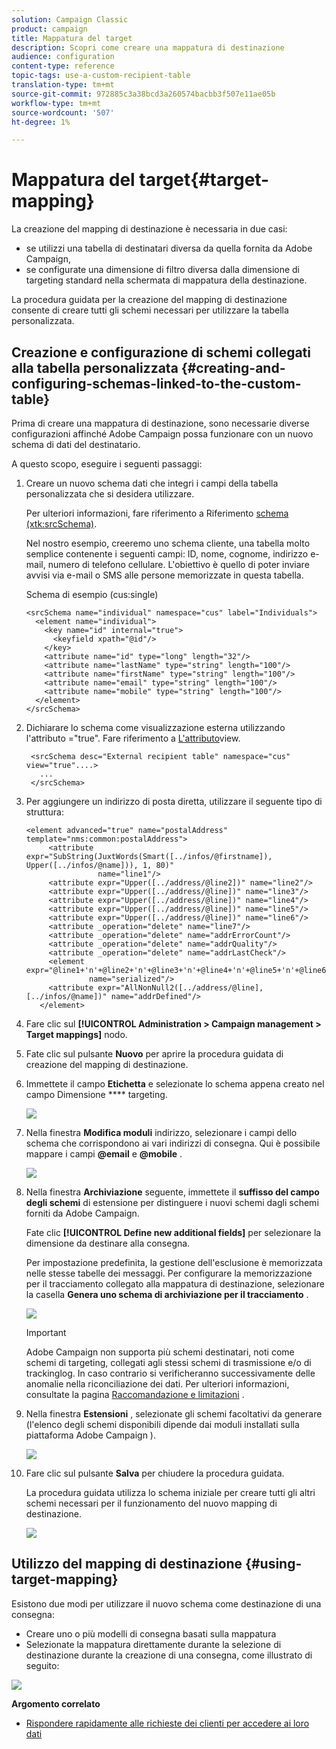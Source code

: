 ```yaml
---
solution: Campaign Classic
product: campaign
title: Mappatura del target
description: Scopri come creare una mappatura di destinazione
audience: configuration
content-type: reference
topic-tags: use-a-custom-recipient-table
translation-type: tm+mt
source-git-commit: 972885c3a38bcd3a260574bacbb3f507e11ae05b
workflow-type: tm+mt
source-wordcount: '507'
ht-degree: 1%

---
```



# Mappatura del target{#target-mapping}

La creazione del mapping di destinazione è necessaria in due casi:

* se utilizzi una tabella di destinatari diversa da quella fornita da  Adobe Campaign,
* se configurate una dimensione di filtro diversa dalla dimensione di targeting standard nella schermata di mappatura della destinazione.

La procedura guidata per la creazione del mapping di destinazione consente di creare tutti gli schemi necessari per utilizzare la tabella personalizzata.

## Creazione e configurazione di schemi collegati alla tabella personalizzata {#creating-and-configuring-schemas-linked-to-the-custom-table}

Prima di creare una mappatura di destinazione, sono necessarie diverse configurazioni affinché  Adobe Campaign possa funzionare con un nuovo schema di dati del destinatario.

A questo scopo, eseguire i seguenti passaggi:

1. Creare un nuovo schema dati che integri i campi della tabella personalizzata che si desidera utilizzare.

   Per ulteriori informazioni, fare riferimento a Riferimento [schema (xtk:srcSchema)](../../configuration/using/about-schema-reference.md).

   Nel nostro esempio, creeremo uno schema cliente, una tabella molto semplice contenente i seguenti campi: ID, nome, cognome, indirizzo e-mail, numero di telefono cellulare. L&#39;obiettivo è quello di poter inviare avvisi via e-mail o SMS alle persone memorizzate in questa tabella.

   Schema di esempio (cus:single)

   ```
   <srcSchema name="individual" namespace="cus" label="Individuals">
     <element name="individual">
       <key name="id" internal="true">
         <keyfield xpath="@id"/>
       </key>
       <attribute name="id" type="long" length="32"/>
       <attribute name="lastName" type="string" length="100"/>
       <attribute name="firstName" type="string" length="100"/>
       <attribute name="email" type="string" length="100"/>
       <attribute name="mobile" type="string" length="100"/>
     </element>
   </srcSchema>
   ```

1. Dichiarare lo schema come visualizzazione esterna utilizzando l&#39;attributo =&quot;true&quot;. Fare riferimento a [L&#39;attributo](../../configuration/using/schema-characteristics.md#the-view-attribute)view.

   ```
    <srcSchema desc="External recipient table" namespace="cus" view="true"....>
      ...
    </srcSchema>
   ```

1. Per aggiungere un indirizzo di posta diretta, utilizzare il seguente tipo di struttura:

   ```
   <element advanced="true" name="postalAddress" template="nms:common:postalAddress">
        <attribute expr="SubString(JuxtWords(Smart([../infos/@firstname]), Upper([../infos/@name])), 1, 80)"
                   name="line1"/>
        <attribute expr="Upper([../address/@line2])" name="line2"/>
        <attribute expr="Upper([../address/@line])" name="line3"/>
        <attribute expr="Upper([../address/@line])" name="line4"/>
        <attribute expr="Upper([../address/@line])" name="line5"/>
        <attribute expr="Upper([../address/@line])" name="line6"/>
        <attribute _operation="delete" name="line7"/>
        <attribute _operation="delete" name="addrErrorCount"/>
        <attribute _operation="delete" name="addrQuality"/>
        <attribute _operation="delete" name="addrLastCheck"/>
        <element expr="@line1+'n'+@line2+'n'+@line3+'n'+@line4+'n'+@line5+'n'+@line6"
                 name="serialized"/>
        <attribute expr="AllNonNull2([../address/@line], [../infos/@name])" name="addrDefined"/>
      </element>
   ```

1. Fare clic sul **[!UICONTROL Administration > Campaign management > Target mappings]** nodo.
1. Fate clic sul pulsante **Nuovo** per aprire la procedura guidata di creazione del mapping di destinazione.
1. Immettete il campo **Etichetta** e selezionate lo schema appena creato nel campo Dimensione **** targeting.

   ![](assets/mapping_diffusion_wizard_1.png)

1. Nella finestra **Modifica moduli** indirizzo, selezionare i campi dello schema che corrispondono ai vari indirizzi di consegna. Qui è possibile mappare i campi **@email** e **@mobile** .

   ![](assets/mapping_diffusion_wizard_2.png)

1. Nella finestra **Archiviazione** seguente, immettete il **suffisso del campo degli schemi** di estensione per distinguere i nuovi schemi dagli schemi forniti da  Adobe Campaign.

   Fate clic **[!UICONTROL Define new additional fields]** per selezionare la dimensione da destinare alla consegna.

   Per impostazione predefinita, la gestione dell&#39;esclusione è memorizzata nelle stesse tabelle dei messaggi. Per configurare la memorizzazione per il tracciamento collegato alla mappatura di destinazione, selezionare la casella **Genera uno schema di archiviazione per il tracciamento** .

   ![](assets/mapping_diffusion_wizard_3.png)

   >[!IMPORTANT]
   >
   > Adobe Campaign non supporta più schemi destinatari, noti come schemi di targeting, collegati agli stessi schemi di trasmissione e/o di trackinglog. In caso contrario si verificheranno successivamente delle anomalie nella riconciliazione dei dati. Per ulteriori informazioni, consultate la pagina [Raccomandazione e limitazioni](../../configuration/using/about-custom-recipient-table.md) .

1. Nella finestra **Estensioni** , selezionate gli schemi facoltativi da generare (l&#39;elenco degli schemi disponibili dipende dai moduli installati sulla piattaforma Adobe Campaign ).

   ![](assets/mapping_diffusion_wizard_4.png)

1. Fare clic sul pulsante **Salva** per chiudere la procedura guidata.

   La procedura guidata utilizza lo schema iniziale per creare tutti gli altri schemi necessari per il funzionamento del nuovo mapping di destinazione.

   ![](assets/mapping_schema_list.png)

## Utilizzo del mapping di destinazione {#using-target-mapping}

Esistono due modi per utilizzare il nuovo schema come destinazione di una consegna:

* Creare uno o più modelli di consegna basati sulla mappatura
* Selezionate la mappatura direttamente durante la selezione di destinazione durante la creazione di una consegna, come illustrato di seguito:

![](assets/mapping_selection_ciblage.png)

**Argomento correlato**

* [Rispondere rapidamente alle richieste dei clienti per accedere ai loro dati](https://helpx.adobe.com/campaign/kb/simplifying-campaign-management-acc.html#Quicklyrespondtocustomerrequeststoaccesstheirdata)